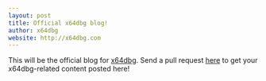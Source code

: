```yaml
---
layout: post
title: Official x64dbg blog!
author: x64dbg
website: http://x64dbg.com
---
```


This will be the official blog for [x64dbg](http://x64dbg.com). Send a pull request [here](https://github.com/x64dbg/blog) to get your x64dbg-related content posted here!